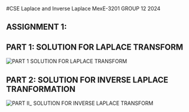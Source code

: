 #CSE Laplace and Inverse Laplace MexE-3201 GROUP 12 2024
## ASSIGNMENT 1:
## PART 1: SOLUTION FOR LAPLACE TRANSFORM
![PART 1 SOLUTION FOR LAPLACE TRANSFORM](https://github.com/leandawnleandawn/CSE_-Laplace-InverseLaplace_-MexE_3201_-Group-12_2024/assets/157703948/ba644e7b-8fda-4559-a4be-8cea7983d20c)

## PART 2: SOLUTION FOR INVERSE LAPLACE TRANFORMATION
![PART II_ SOLUTION FOR INVERSE LAPLACE TRANSFORM](https://github.com/leandawnleandawn/CSE_-Laplace-InverseLaplace_-MexE_3201_-Group-12_2024/assets/157703948/f385a21b-1d5e-4761-a7b2-fe970c8c47b1)
